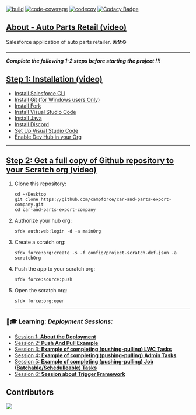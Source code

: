  [![build](https://github.com/campforce/auto-parts-retail/actions/workflows/build.yml/badge.svg)](https://github.com/campforce/auto-parts-retail/actions/workflows/build.yml)
[![code-coverage](https://github.com/campforce/auto-parts-retail/actions/workflows/code-coverage.yml/badge.svg)](https://github.com/campforce/auto-parts-retail/actions/workflows/code-coverage.yml)
[![codecov](https://codecov.io/gh/campforce/auto-parts-retail/branch/main/graph/badge.svg?token=PGE9F3Z0NB)](https://codecov.io/gh/campforce/auto-parts-retail)
[![Codacy Badge](https://app.codacy.com/project/badge/Grade/6c7b346f469b4d7295173d058266558f)](https://www.codacy.com/gh/campforce/auto-parts-retail/dashboard?utm_source=github.com&amp;utm_medium=referral&amp;utm_content=campforce/auto-parts-retail&amp;utm_campaign=Badge_Grade)

## [**About** - Auto Parts Retail (video)](https://us06web.zoom.us/rec/share/BVNv9FOqr8FPo0zk51Rmqrk1SMFSUm7v3agbfAoJAsx07MF5RI6acHwQslo1v3K8.i9a6hM3rj4qhRj4g/)
Salesforce application of auto parts retailer. 🚘🛠⚙️
***
***Complete the following 1-2 steps before starting the project !!!***
## [Step 1: Installation (video)](https://zoom.us/rec/play/QF_dKsdnsIKPvAT98guYYZG_pporRnW2dGHeByTk6v03yYie46fydZT_17XIYB7_7PApm-IdBL5VM1ky.dVw2THyU1SM91WkK?autoplay=true&startTime=1689355391000/)


- [Install Salesforce CLI](https://developer.salesforce.com/tools/sfdxcli)
- [Install Git (for Windows users Only)](https://git-scm.com/downloads)
- [Install Fork](https://git-fork.com/)
- [Install Visual Studio Code](https://code.visualstudio.com/download)
- [Install Java](https://www.java.com/en/download/)
- [Install Discord](https://discord.com/download/)
- [Set Up Visual Studio Code](https://trailhead.salesforce.com/content/learn/projects/quick-start-lightning-web-components/set-up-visual-studio-code)
- [Enable Dev Hub in your Org](https://www.youtube.com/watch?v=Y1pZ9sFcILo)
---

## [Step 2: Get a full copy of Github repository to your Scratch org (video)](https://zoom.us/rec/play/uUp8Ddv0bA2pQaljXtzsqlIYmdcQuy_m7ynL05F9Ioc8J7ASYkb4zBqibSzgun3UnePfHKXm-orgdS8O.1IAH2SFTVGFVgwNJ?autoplay=true&startTime=1689413199000/)

1. Clone this repository:

    ```
    cd ~/Desktop
    git clone https://github.com/campforce/car-and-parts-export-company.git
    cd car-and-parts-export-company
    ```

1. Authorize your hub org:

    ```
    sfdx auth:web:login -d -a mainOrg
    ```

1. Create a scratch org:

    ```
    sfdx force:org:create -s -f config/project-scratch-def.json -a scratchOrg
    ```

1. Push the app to your scratch org:

    ```
    sfdx force:source:push
    ```
1. Open the scratch org:

    ```
    sfdx force:org:open
    ```


   ---
   
    
### 🙋🎓 **Learning:** _Deployment Sessions:_
- [Session 1: **About the Deployment**](https://us06web.zoom.us/rec/share/_GJENfsOP2Mk7xmq7MIgN51SGsM66aKoL9bzI-kdUPFWO3v-FC0MQYV3na5mHq-R.hhwkhZ3PXLzQoe0y?startTime=1689423635000/)
- [Session 2: **Push And Pull Example**](https://us06web.zoom.us/rec/share/q8o5mzDtTD_76CnJGQLu9QMEWLgiY6NElB9IIvOwsjSqd1teo_OlgF5t9garkZhn.b1F1xnnevkOfmLRV?startTime=1689357305000/)
- [Session 3: **Example of completing (pushing-pulling) LWC Tasks**](https://us06web.zoom.us/rec/share/hG6UKZEo_wWm2BSGkKNdjObTUpvFmfqMIbQE5CC6-mRFkEysG79Ne_D6TjtllHEb._J1yltdWTY_Aa9m8/)
- [Session 4: **Example of completing (pushing-pulling) Admin Tasks**](https://us06web.zoom.us/rec/share/wS7ny9vqLvpvnPkAsmCZv9OU1hGIvyFcwEaIHOabPqHt_01Tk5gsxet_9O9a7fkK.POpiVT1mn4ztR0e7/)
- [Session 5: **Example of completing (pushing-pulling) Job (Batchable/Schedulleable) Tasks**](https://zoom.us/rec/play/0Q6iQmxUNRVFfy1dWQ5aoL08z5l5M68GF2G2-iRNxC2Pme_ZZ4MYneJgDWSDRxtoe_8T-Qz8-YLIwNF3.y9mDmrDVXeemYcsZ?autoplay=true&startTime=1689501084000)
- [Session 6: **Session about Trigger Framework**](https://www.getforce.dev/courses/take/developer/lessons/45262207-video-lesson-2023-03-29)



 
    
## Contributors
<a href = "https://github.com/campforce/car-and-parts-export-company/graphs/contributors">
  <img src = "https://contrib.rocks/image?repo=campforce/car-and-parts-export-company"/>
</a>


